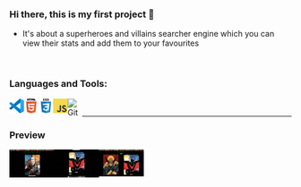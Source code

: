 ### Hi there, this is my first project 👋 
- It's about a superheroes and villains searcher engine which you can view their stats and add them to your favourites
<br />

### Languages and Tools:

<img align="left" alt="Visual Studio Code" width="26px" src="https://raw.githubusercontent.com/github/explore/80688e429a7d4ef2fca1e82350fe8e3517d3494d/topics/visual-studio-code/visual-studio-code.png" />
<img align="left" alt="HTML5" width="26px" src="https://raw.githubusercontent.com/github/explore/80688e429a7d4ef2fca1e82350fe8e3517d3494d/topics/html/html.png" />
<img align="left" alt="CSS3" width="26px" src="https://raw.githubusercontent.com/github/explore/80688e429a7d4ef2fca1e82350fe8e3517d3494d/topics/css/css.png" />
<img align="left" alt="JavaScript" width="26px" src="https://raw.githubusercontent.com/github/explore/80688e429a7d4ef2fca1e82350fe8e3517d3494d/topics/javascript/javascript.png" />
<img align="left" alt="Git" width="26px" src="https://c0.klipartz.com/pngpicture/713/558/gratis-png-iconos-de-computadora-pro-git-portable-network-graphics-logo-github-thumbnail.png" />


<br />

---

### Preview

<img align="left" alt="HomePage" width="80px" src="./IMG/HomePage1.png"/>
<img align="left" alt="HomePage" width="80px" src="./IMG/HomePage2.png" />
<img align="left" alt="Favorites Page" width="80px" src="./IMG/Favorites.png"/>

